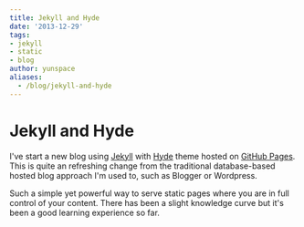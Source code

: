 ```yaml
---
title: Jekyll and Hyde
date: '2013-12-29'
tags:
- jekyll
- static
- blog
author: yunspace
aliases:
  - /blog/jekyll-and-hyde
---
```

# Jekyll and Hyde

I've start a new blog using [Jekyll][jekyll] with [Hyde][hyde] theme hosted on [GitHub Pages][github.io]. This is quite an refreshing change from the traditional database-based hosted blog approach I'm used to, such as Blogger or Wordpress.

Such a simple yet powerful way to serve static pages where you are in full control of your content. There has been a slight knowledge curve but it's been a good learning experience so far.

[github.io]: http://github.io
[jekyll]:    http://jekyllrb.com
[hyde]:      https://github.com/poole/hyde
